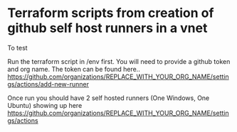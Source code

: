 # Terraform scripts from creation of github self host runners in a vnet

To test

Run the terraform script in /env first.
You will need to provide a github token and org name.  The token can be found here.. https://github.com/organizations/REPLACE_WITH_YOUR_ORG_NAME/settings/actions/add-new-runner

Once run you should have 2 self hosted runners (One Windows, One Ubuntu) showing up here https://github.com/organizations/REPLACE_WITH_YOUR_ORG_NAME/settings/actions
